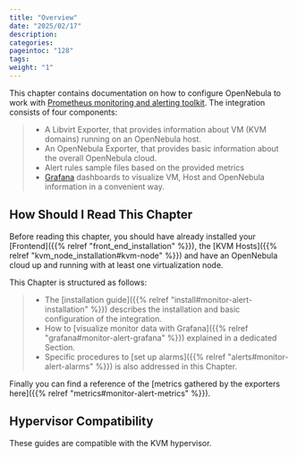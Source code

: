 ```yaml
---
title: "Overview"
date: "2025/02/17"
description:
categories:
pageintoc: "128"
tags:
weight: "1"
---
```


<a id="monitor-alert-overview"></a>

<!--# Monitoring and Alerting -->

This chapter contains documentation on how to configure OpenNebula to work with [Prometheus monitoring and alerting toolkit](http://prometheus.io). The integration consists of four components:

> - A Libvirt Exporter, that provides information about VM (KVM domains) running on an OpenNebula host.
> - An OpenNebula Exporter, that provides basic information about the overall OpenNebula cloud.
> - Alert rules sample files based on the provided metrics
> - [Grafana](https://grafana.com/) dashboards to visualize VM, Host and OpenNebula information in a convenient way.

## How Should I Read This Chapter

Before reading this chapter, you should have already installed your [Frontend]({{% relref "front_end_installation" %}}), the [KVM Hosts]({{% relref "kvm_node_installation#kvm-node" %}}) and have an OpenNebula cloud up and running with at least one virtualization node.

This Chapter is structured as follows:

> - The [installation guide]({{% relref "install#monitor-alert-installation" %}}) describes the installation and basic configuration of the integration.
> - How to [visualize monitor data with Grafana]({{% relref "grafana#monitor-alert-grafana" %}}) explained in a dedicated Section.
> - Specific procedures to [set up alarms]({{% relref "alerts#monitor-alert-alarms" %}}) is also addressed in this Chapter.

Finally you can find a reference of the [metrics gathered by the exporters here]({{% relref "metrics#monitor-alert-metrics" %}}).

## Hypervisor Compatibility

These guides are compatible with the KVM hypervisor.
